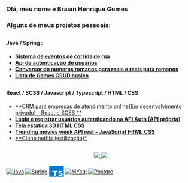 ### Olá, meu nome é Braian Henrique Gomes
### Alguns de meus projetos pessoais: 
 ##
#### Java / Spring : 

 * [**Sistema de eventos de corrida de rua**](https://github.com/Braianhenrike/sport-events)
 * [**Api de autenticação de usuários**](https://github.com/Braianhenrike/Auth)
 * [**Conversor de números romanos para reais e reais para romanos**](https://github.com/Braianhenrike/RomanNumbers)
 * [**Lista de Games CRUD basico**](https://github.com/Braianhenrike/GameList)
 
 ##
 
#### React / SCSS / Javascript / Typescript / HTML / CSS
 * [**CRM para empresas de atendimento online(Em desenvolvimento privado) - React e SCSS **](https://github.com/Braianhenrike/malin)
 * [**Login e registrar usuários autenticando na API Auth (API própria)**](https://github.com/Braianhenrike/login)
 * [**Tela estática 3D HTML CSS**](https://github.com/Braianhenrike/Inspiration-on-pinterest)
 * [**Trending movies week API rest - JavaScript HTML CSS**](https://github.com/Braianhenrike/3035flix)
 * [**Clone netflix (estilização)*](https://github.com/Braianhenrike/netflix-clone)

## 

<div align="center">
  <a href="https://github.com/Braianhenrike">
  <img height="180em" src="https://github-readme-stats.vercel.app/api?username=Braianhenrike&show_icons=true&theme=radical"/>
  <img height="180em" src="https://github-readme-stats.vercel.app/api/top-langs/?username=Braianhenrike&layout=compact&langs_count=7&theme=radical"/>
</div>
<div style="display: inline_block"><br>
  <img align="center" alt="Java"height="30" width="80" src="https://img.shields.io/badge/Java-ED8B00?style=for-the-badge&logo=java&logoColor=white">
  <img align="center" alt="Spring" height="30" width="80" src="https://img.shields.io/badge/Spring-6DB33F?style=for-the-badge&logo=spring&logoColor=white">
  <img align="center" alt="Ts" height="30" width="40" src="https://raw.githubusercontent.com/devicons/devicon/master/icons/typescript/typescript-plain.svg">
  <img align="center" alt="MYsql" height="30" width="80" src="https://img.shields.io/badge/MySQL-00000F?style=for-the-badge&logo=mysql&logoColor=white">
  <img align="center" alt="Postgre" height="30" width="100" src="https://img.shields.io/badge/PostgreSQL-316192?style=for-the-badge&logo=postgresql&logoColor=white">
  
</div>
 
</div>

